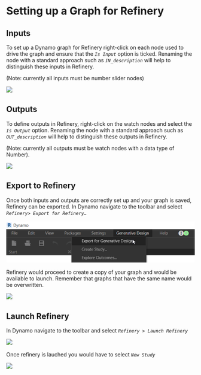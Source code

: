 # Setting up a Graph for Refinery

## Inputs

To set up a Dynamo graph for Refinery right-click on each node used to drive the graph and ensure that the _`Is Input`_ option is ticked. Renaming the node with a standard approach such as _`IN_description`_ will help to distinguish these inputs in Refinery.

\(Note: currently all inputs must be number slider nodes\)

![](../.gitbook/assets/setting1.png)

## Outputs

To define outputs in Refinery, right-click on the watch nodes and select the _`Is Output`_ option. Renaming the node with a standard approach such as _`OUT_description`_ will help to distinguish these outputs in Refinery.

\(Note: currently all outputs must be watch nodes with a data type of Number\).

![](../.gitbook/assets/setting2.png)

## Export to Refinery

Once both inputs and outputs are correctly set up and your graph is saved, Refinery can be exported. In Dynamo navigate to the toolbar and select _`Refinery> Export for Refinery…`_

![](../.gitbook/assets/setting21.png)

Refinery would proceed to create a copy of your graph and would be available to launch. Remember that graphs that have the same name would be overwritten.

![](../.gitbook/assets/setting22.png)

## Launch Refinery

In Dynamo navigate to the toolbar and select _`Refinery > Launch Refinery`_

![](../.gitbook/assets/setting23.png)

Once refinery is lauched you would have to select _`New Study`_

![](../.gitbook/assets/setting3.png)

